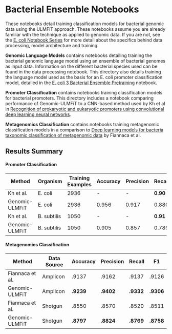 # Bacterial Ensemble Notebooks

These notebooks detail training classification models for bacterial genomic data using the ULMFiT approach. These notebooks assume you 
are already familiar with the technique as applied to genomic data. If you are not, see the [E. coli Notebook Series](https://github.com/tejasvi/DNAish/tree/master/Bacteria/E.%20Coli) 
for more detail about the specifics behind data processing, model architecture and training.

__Genomic Language Models__ contains notebooks detailing training the bacterial genomic language model using an ensemble of bacterial genomes as input data. Information on the different bacterial species used can be found in the data processing notebook. This directory also details training the language model used as the basis for an E. coli promoter classification model, detailed in the [E. coli 3 Bacterial Ensemble Pretraining](https://github.com/tejasvi/DNAish/blob/master/Bacteria/E.%20Coli/E.%20coli%203%20Bacterial%20Ensemble%20Pretraining.ipynb) notebook. 

__Promoter Classification__ contains notebooks training classification models for bacterial promoters. This directory includes a notebook comparing performance of Genomic-ULMFiT to a CNN-based method used by Kh et al in [Recognition of prokaryotic and eukaryotic promoters using convolutional deep learning neural networks](https://journals.plos.org/plosone/article?id=10.1371/journal.pone.0171410).

__Metagenomics Classification__ contains notebooks training metagenomic classification models in a comparison to [Deep learning models for bacteria taxonomic classification of metagenomic data](https://www.ncbi.nlm.nih.gov/pmc/articles/PMC6069770/) by Fiannaca et al.

## Results Summary

#### Promoter Classification

| Method         	| Organism    	| Training Examples 	| Accuracy 	| Precision 	| Recall 	| Correlation Coefficient 	| Specificity 	|
|----------------	|-------------	|-------------------	|----------	|-----------	|--------	|-------------------------	|-------------	|
| Kh et al.     	| E. coli     	|        2936       	|     -    	|     -     	|  __0.90__  	|           0.84          	|     0.96    	|
| Genomic-ULMFiT 	| E. coli     	|        2936       	|   0.956  	|   0.917   	|  0.880 	|          __0.871__          	|    __0.977__    	|
| Kh et al.     	| B. subtilis 	|        1050       	|     -    	|     -     	|  __0.91__  	|           __0.86__          	|     0.95    	|
| Genomic-ULMFiT 	| B. subtilis 	|        1050       	|   0.905  	|   0.857   	|  0.789 	|          0.759          	|     0.95    	|


#### Metagenomics Classification

| Method          	| Data Source 	| Accuracy 	| Precision 	| Recall 	| F1    	|
|-----------------	|-------------	|----------	|-----------	|--------	|-------	|
| Fiannaca et al. 	| Amplicon    	| .9137    	| .9162     	| .9137  	| .9126 	|
| Genomic-ULMFiT  	| Amplicon    	| __.9239__    	| __.9402__     	| __.9332__  	| __.9306__ 	|
| Fiannaca et al. 	| Shotgun     	| .8550    	| .8570     	| .8520  	| .8511 	|
| Genomic-ULMFiT  	| Shotgun     	| __.8797__    	| __.8824__     	| __.8769__  	| __.8758__ 	|

